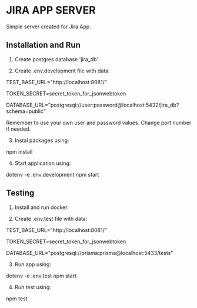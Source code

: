 # JIRA APP SERVER

Simple server created for Jira App. 

## Installation and Run

1. Create postgres database 'jira_db' 

2. Create .env.development file with data:

TEST_BASE_URL="http://localhost:8081/"

TOKEN_SECRET=secret_token_for_jsonwebtoken

DATABASE_URL="postgresql://user:password@localhost:5432/jira_db?schema=public"

Remember to use your own user and password values. Change port number if needed.

3. Instal packages using:

npm install

4. Start application using:

dotenv -e .env.development npm start


## Testing

1. Install and run docker.

2. Create .env.test file with data:

TEST_BASE_URL="http://localhost:8081/"

TOKEN_SECRET=secret_token_for_jsonwebtoken

DATABASE_URL="postgresql://prisma:prisma@localhost:5433/tests"


3. Run app using: 

dotenv -e .env.test npm start

4. Run test using:

npm test
